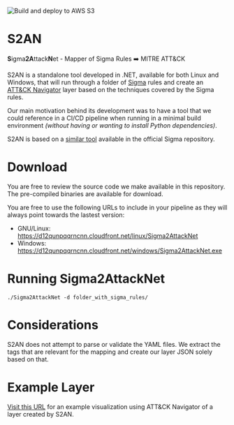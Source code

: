 ![Build and deploy to AWS S3](https://github.com/3CORESec/S2AN/workflows/Build%20and%20deploy%20to%20S3/badge.svg)

# S2AN
**S**igma**2A**ttack**N**et - Mapper of Sigma Rules ➡️  MITRE ATT&amp;CK 

S2AN is a standalone tool developed in .NET, available for both Linux and Windows, that will run through a folder of [Sigma](https://github.com/Neo23x0/sigma) rules and create an [ATT&CK Navigator](https://mitre-attack.github.io/attack-navigator/enterprise/) layer based on the techniques covered by the Sigma rules.

Our main motivation behind its development was to have a tool that we could reference in a CI/CD pipeline when running in a minimal build environment *(without having or wanting to install Python dependencies)*.

S2AN is based on a [similar tool](https://github.com/Neo23x0/sigma/blob/master/tools/sigma2attack) available in the official Sigma repository.

# Download

You are free to review the source code we make available in this repository. The pre-compiled binaries are available for download.

You are free to use the following URLs to include in your pipeline as they will always point towards the lastest version:

* GNU/Linux: https://d12qunpqqrncnn.cloudfront.net/linux/Sigma2AttackNet 
* Windows: https://d12qunpqqrncnn.cloudfront.net/windows/Sigma2AttackNet.exe

# Running Sigma2AttackNet

`./Sigma2AttackNet -d folder_with_sigma_rules/`

# Considerations

S2AN does not attempt to parse or validate the YAML files. We extract the tags that are relevant for the mapping and create our layer JSON solely based on that.

# Example Layer

[Visit this URL]() for an example visualization using ATT&CK Navigator of a layer created by S2AN.

